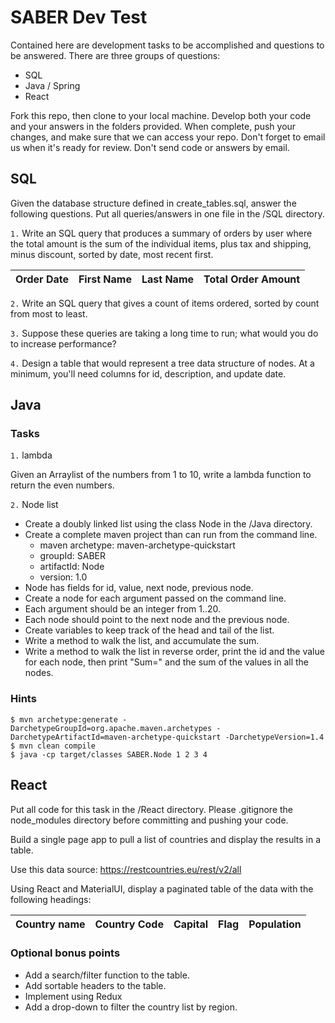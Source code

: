 # SABER Dev Test

Contained here are development tasks to be accomplished and questions to be answered. There are three groups of questions:

- SQL
- Java / Spring
- React

Fork this repo, then clone to your local machine. Develop both your code and your answers in the folders provided. When complete, push your changes, and make sure that we can access your repo. Don't forget to email us when it's ready for review. Don't send code or answers by email.

## SQL

Given the database structure defined in create_tables.sql, answer the following questions. Put all queries/answers in one file in the /SQL directory.

`1.` Write an SQL query that produces a summary of orders by user where the total amount is the sum of the individual items, plus tax and shipping, minus discount, sorted by date, most recent first.

Order Date | First Name | Last Name | Total Order Amount
-----------|------------|-----------|-------------------

`2.` Write an SQL query that gives a count of items ordered, sorted by count from most to least.

`3.` Suppose these queries are taking a long time to run; what would you do to increase performance?

`4.` Design a table that would represent a tree data structure of nodes. At a minimum, you'll need columns for id, description, and update date.


## Java

### Tasks

`1.` lambda

Given an Arraylist of the numbers from 1 to 10, write a lambda function to return the even numbers.

`2.` Node list

- Create a doubly linked list using the class Node in the /Java directory.
- Create a complete maven project than can run from the command line.
  - maven archetype: maven-archetype-quickstart
  - groupId: SABER
  - artifactId: Node
  - version: 1.0
- Node has fields for id, value, next node, previous node.
- Create a node for each argument passed on the command line.
- Each argument should be an integer from 1..20.
- Each node should point to the next node and the previous node.
- Create variables to keep track of the head and tail of the list.
- Write a method to walk the list, and accumulate the sum.
- Write a method to walk the list in reverse order, print the id and the value for each node, then print "Sum=" and the sum of the values in all the nodes.

### Hints
```
$ mvn archetype:generate -DarchetypeGroupId=org.apache.maven.archetypes -DarchetypeArtifactId=maven-archetype-quickstart -DarchetypeVersion=1.4
$ mvn clean compile
$ java -cp target/classes SABER.Node 1 2 3 4
```


## React

Put all code for this task in the /React directory. Please .gitignore the node_modules directory before committing and pushing your code.

Build a single page app to pull a list of countries and display the results in a table.

Use this data source: https://restcountries.eu/rest/v2/all

Using React and MaterialUI, display a paginated table of the data with the following headings:

Country name | Country Code | Capital | Flag | Population
------------ | ------------ |---------|----- | -----------|

### Optional bonus points

- Add a search/filter function to the table.
- Add sortable headers to the table.
- Implement using Redux
- Add a drop-down to filter the country list by region.
